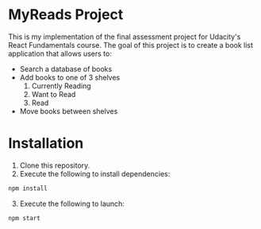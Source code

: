 # MyReads Project

This is my implementation of the final assessment project for Udacity's React Fundamentals course. The goal of this project is to create a book list application that allows users to:
- Search a database of books
- Add books to one of 3 shelves
    1. Currently Reading
    2. Want to Read
    3. Read
- Move books between shelves

# Installation
1. Clone this repository.
2. Execute the following to install dependencies:
``` bash
npm install
```
3. Execute the following to launch:
```bash
npm start
```